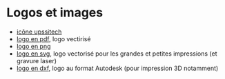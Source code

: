 # Logos et images
* [icône upssitech](favicon.png)
* [logo en pdf](logoUpssitech.pdf), logo vectirisé
* [logo en png](logoUpssitech.png)
* [logo en svg](logoUpssitech.svg), logo vectorisé pour les grandes et petites impressions (et gravure laser)
* [logo en dxf](logoUpssitech.dxf), logo au format Autodesk (pour impression 3D notamment)
